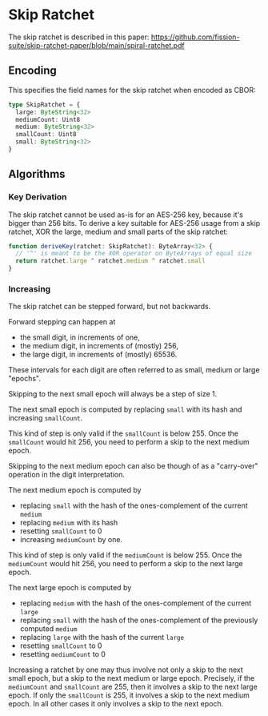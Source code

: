 # Skip Ratchet

The skip ratchet is described in this paper: https://github.com/fission-suite/skip-ratchet-paper/blob/main/spiral-ratchet.pdf

## Encoding

This specifies the field names for the skip ratchet when encoded as CBOR:

```typescript
type SkipRatchet = {
  large: ByteString<32>
  mediumCount: Uint8
  medium: ByteString<32>
  smallCount: Uint8
  small: ByteString<32>
}
```

## Algorithms

### Key Derivation

The skip ratchet cannot be used as-is for an AES-256 key, because it's bigger than 256 bits.
To derive a key suitable for AES-256 usage from a skip ratchet, XOR the large, medium and small parts of the skip ratchet:

```typescript
function deriveKey(ratchet: SkipRatchet): ByteArray<32> {
  // '^' is meant to be the XOR operator on ByteArrays of equal size
  return ratchet.large ^ ratchet.medium ^ ratchet.small
}
```

### Increasing

The skip ratchet can be stepped forward, but not backwards.

Forward stepping can happen at
- the small digit, in increments of one,
- the medium digit, in increments of (mostly) 256,
- the large digit, in increments of (mostly) 65536.

These intervals for each digit are often referred to as small, medium or large "epochs".

Skipping to the next small epoch will always be a step of size 1.

The next small epoch is computed by replacing `small` with its hash and increasing `smallCount`.

This kind of step is only valid if the `smallCount` is below 255. Once the `smallCount` would hit 256, you need to perform a skip to the next medium epoch.

Skipping to the next medium epoch can also be though of as a "carry-over" operation in the digit interpretation.

The next medium epoch is computed by
- replacing `small` with the hash of the ones-complement of the current `medium`
- replacing `medium` with its hash
- resetting `smallCount` to 0
- increasing `mediumCount` by one.

This kind of step is only valid if the `mediumCount` is below 255. Once the `mediumCount` would hit 256, you need to perform a skip to the next large epoch.

The next large epoch is computed by
- replacing `medium` with the hash of the ones-complement of the current `large`
- replacing `small` with the hash of the ones-complement of the previously computed `medium`
- replacing `large` with the hash of the current `large`
- resetting `smallCount` to 0
- resetting `mediumCount` to 0

Increasing a ratchet by one may thus involve not only a skip to the next small epoch, but a skip to the next medium or large epoch. Precisely, if the `mediumCount` and `smallCount` are 255, then it involves a skip to the next large epoch. If only the `smallCount` is 255, it involves a skip to the next medium epoch. In all other cases it only involves a skip to the next epoch.
